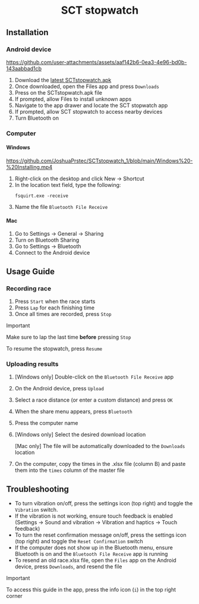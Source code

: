 <!--suppress HtmlDeprecatedAttribute -->
<h1 align="center">
SCT stopwatch
</h1>

## Installation

### Android device


https://github.com/user-attachments/assets/aaf142b6-0ea3-4e96-bd0b-143aabbad1cb


1. Download the [latest SCTstopwatch.apk](https://github.com/JoshuaPrstec/SCTstopwatch_1/releases/latest)
2. Once downloaded, open the Files app and press ```Downloads```
3. Press on the SCTstopwatch.apk file
4. If prompted, allow Files to install unknown apps
5. Navigate to the app drawer and locate the SCT stopwatch app
6. If prompted, allow SCT stopwatch to access nearby devices
7. Turn Bluetooth on

### Computer

#### Windows

https://github.com/JoshuaPrstec/SCTstopwatch_1/blob/main/Windows%20-%20Installing.mp4

1. Right-click on the desktop and click New -> Shortcut
2. In the location text field, type the following:
   ```shell
   fsquirt.exe -receive
   ```
3. Name the file ```Bluetooth File Receive```

#### Mac

1. Go to Settings -> General -> Sharing
2. Turn on Bluetooth Sharing
3. Go to Settings -> Bluetooth
4. Connect to the Android device

## Usage Guide

### Recording race

1. Press ```Start``` when the race starts
2. Press ```Lap``` for each finishing time
3. Once all times are recorded, press ```Stop```

>[!IMPORTANT]
>Make sure to lap the last time **before** pressing ```Stop```

To resume the stopwatch, press ```Resume```

### Uploading results

1. [Windows only] Double-click on the ```Bluetooth File Receive``` app
2. On the Android device, press ```Upload```
3. Select a race distance (or enter a custom distance) and press ```OK```
4. When the share menu appears, press ```Bluetooth```
5. Press the computer name
6. [Windows only] Select the desired download location
   
   [Mac only] The file will be automatically downloaded to the ```Downloads``` location
7. On the computer, copy the times in the .xlsx file (column B) and paste them into the ```times``` column of the master file

## Troubleshooting

- To turn vibration on/off, press the settings icon (top right) and toggle the ```Vibration``` switch.
- If the vibration is not working, ensure touch feedback is enabled (Settings -> Sound and vibration -> Vibration and haptics -> Touch feedback)
- To turn the reset confirmation message on/off, press the settings icon (top right) and toggle the ```Reset Confirmation``` switch
- If the computer does not show up in the Bluetooth menu, ensure Bluetooth is on and the ```Bluetooth File Receive``` app is running
- To resend an old race.xlsx file, open the ```Files``` app on the Android device, press ```Downloads```, and resend the file
>[!IMPORTANT]
>To access this guide in the app, press the info icon (```i```) in the top right corner

